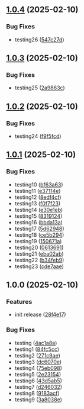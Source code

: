 ## [1.0.4](https://github.com/newo-ai/khalezin-test-public/compare/v1.0.3...v1.0.4) (2025-02-10)


### Bug Fixes

* testing26 ([547c27d](https://github.com/newo-ai/khalezin-test-public/commit/547c27dd55947a67ccaa1f4c209044ea2aba0f9f))

## [1.0.3](https://github.com/newo-ai/khalezin-test-public/compare/v1.0.2...v1.0.3) (2025-02-10)


### Bug Fixes

* testing25 ([2a9863c](https://github.com/newo-ai/khalezin-test-public/commit/2a9863c0c0ac2034c8c3484b7f4ea5589eb4859c))

## [1.0.2](https://github.com/newo-ai/khalezin-test-public/compare/v1.0.1...v1.0.2) (2025-02-10)


### Bug Fixes

* testing24 ([f9f5fcd](https://github.com/newo-ai/khalezin-test-public/commit/f9f5fcde907cac33eba37e25edda3894aedf8282))

## [1.0.1](https://github.com/newo-ai/khalezin-test-public/compare/v1.0.0...v1.0.1) (2025-02-10)


### Bug Fixes

* testing10 ([bf63a63](https://github.com/newo-ai/khalezin-test-public/commit/bf63a63c5e5af5a662274c8c6cbc11aa8fe0a1f6))
* testing11 ([e37114e](https://github.com/newo-ai/khalezin-test-public/commit/e37114e487088c2d58a829f7507cc671e4dfb32a))
* testing12 ([8edf4cf](https://github.com/newo-ai/khalezin-test-public/commit/8edf4cfb6d32fb27b3ef80a4ec8e622f37e7b9f5))
* testing13 ([f0f7f23](https://github.com/newo-ai/khalezin-test-public/commit/f0f7f23094cf0dcf7932af9494b3b95f15ec5989))
* testing14 ([e30e1eb](https://github.com/newo-ai/khalezin-test-public/commit/e30e1ebe481c4110061d3152e6d9cd38fb37eab8))
* testing15 ([8319124](https://github.com/newo-ai/khalezin-test-public/commit/8319124ae13c1aa96215508150ce4427079917a6))
* testing16 ([bbda13a](https://github.com/newo-ai/khalezin-test-public/commit/bbda13aee286995d497d5af2b4b593310f63c5ae))
* testing17 ([5d62948](https://github.com/newo-ai/khalezin-test-public/commit/5d62948fbaf0efbf284df1c11fe1077111c4624a))
* testing18 ([ce5b294](https://github.com/newo-ai/khalezin-test-public/commit/ce5b294d234169327f28f1c57cffb140f621bd8b))
* testing19 ([150671a](https://github.com/newo-ai/khalezin-test-public/commit/150671ae22539e4ff22f5e21d62d655deb69c066))
* testing20 ([0613691](https://github.com/newo-ai/khalezin-test-public/commit/0613691f6e4ec5f0dea710ee2c1e89cd0617f4c7))
* testing21 ([eba02ab](https://github.com/newo-ai/khalezin-test-public/commit/eba02ab80dc1c421536c99b435e2b44838947cf9))
* testing22 ([b34feb9](https://github.com/newo-ai/khalezin-test-public/commit/b34feb9ac1cf57b09d2dd9924f7417f4b62a27be))
* testing23 ([cde7aae](https://github.com/newo-ai/khalezin-test-public/commit/cde7aae6988aebe3a64c7e09f217783eb6fb3b78))

## 1.0.0 (2025-02-10)

### Features

- init release ([28f4e17](https://github.com/newo-ai/khalezin-test-public/commit/28f4e1785acccb286ec9ba19249909c482f02de1))

### Bug Fixes

- testing ([4ac1a8a](https://github.com/newo-ai/khalezin-test-public/commit/4ac1a8a203c363dd718ef4fa3d48c9316d7221c4))
- testing1 ([84fc5cc](https://github.com/newo-ai/khalezin-test-public/commit/84fc5cc72f2cb0ba988fdc89d92370977b97e938))
- testing2 ([271c9ae](https://github.com/newo-ai/khalezin-test-public/commit/271c9ae619c24f9f874bf72bd640456f8feab1a6))
- testing3 ([dc6070e](https://github.com/newo-ai/khalezin-test-public/commit/dc6070e7f1fa8f4f48cdddb0110684efa7904020))
- testing4 ([75eb098](https://github.com/newo-ai/khalezin-test-public/commit/75eb09888dccc757993b9b3d6f6b465310e0a197))
- testing5 ([2e23154](https://github.com/newo-ai/khalezin-test-public/commit/2e23154d1693dd455f3ff494af56a5c9779fe97d))
- testing6 ([43d5ab5](https://github.com/newo-ai/khalezin-test-public/commit/43d5ab58fa0f974752381291617f707ba55f4a81))
- testing7 ([d246032](https://github.com/newo-ai/khalezin-test-public/commit/d246032525595adc525f89045f145a3b81b193ce))
- testing8 ([9183acf](https://github.com/newo-ai/khalezin-test-public/commit/9183acfca531bbb6b2cff44a2990f33b338daa65))
- testing9 ([3a8038e](https://github.com/newo-ai/khalezin-test-public/commit/3a8038ed19cb0fbbbd0dd023439421d5638579ca))
